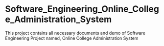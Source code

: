 # Software_Engineering_Online_College_Administration_System
This project contains all necessary documents and demo of Software Engineering Project named, Online College Administration System
